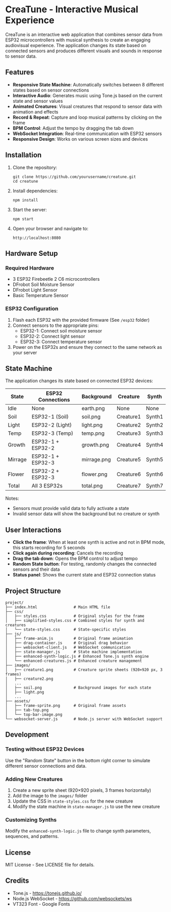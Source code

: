 # CreaTune - Interactive Musical Experience

CreaTune is an interactive web application that combines sensor data from ESP32 microcontrollers with musical synthesis to create an engaging audiovisual experience. The application changes its state based on connected sensors and produces different visuals and sounds in response to sensor data.

## Features

- **Responsive State Machine**: Automatically switches between 8 different states based on sensor connections
- **Interactive Audio**: Generates music using Tone.js based on the current state and sensor values
- **Animated Creatures**: Visual creatures that respond to sensor data with animation and effects
- **Record & Repeat**: Capture and loop musical patterns by clicking on the frame
- **BPM Control**: Adjust the tempo by dragging the tab down
- **WebSocket Integration**: Real-time communication with ESP32 sensors
- **Responsive Design**: Works on various screen sizes and devices

## Installation

1. Clone the repository:
   ```
   git clone https://github.com/yourusername/creatune.git
   cd creatune
   ```

2. Install dependencies:
   ```
   npm install
   ```

3. Start the server:
   ```
   npm start
   ```

4. Open your browser and navigate to:
   ```
   http://localhost:8080
   ```

## Hardware Setup

### Required Hardware
- 3 ESP32 Firebeetle 2 C6 microcontrollers
- DFrobot Soil Moisture Sensor
- DFrobot Light Sensor
- Basic Temperature Sensor

### ESP32 Configuration
1. Flash each ESP32 with the provided firmware (See `/esp32` folder)
2. Connect sensors to the appropriate pins:
   - ESP32-1: Connect soil moisture sensor
   - ESP32-2: Connect light sensor
   - ESP32-3: Connect temperature sensor
3. Power on the ESP32s and ensure they connect to the same network as your server

## State Machine

The application changes its state based on connected ESP32 devices:

| State    | ESP32 Connections      | Background    | Creature  | Synth    |
|----------|------------------------|---------------|-----------|----------|
| Idle     | None                   | earth.png     | None      | None     |
| Soil     | ESP32-1 (Soil)         | soil.png      | Creature1 | Synth1   |
| Light    | ESP32-2 (Light)        | light.png     | Creature2 | Synth2   |
| Temp     | ESP32-3 (Temp)         | temp.png      | Creature3 | Synth3   |
| Growth   | ESP32-1 + ESP32-2      | growth.png    | Creature4 | Synth4   |
| Mirrage  | ESP32-1 + ESP32-3      | mirrage.png   | Creature5 | Synth5   |
| Flower   | ESP32-2 + ESP32-3      | flower.png    | Creature6 | Synth6   |
| Total    | All 3 ESP32s           | total.png     | Creature7 | Synth7   |

Notes:
- Sensors must provide valid data to fully activate a state
- Invalid sensor data will show the background but no creature or synth

## User Interactions

- **Click the frame**: When at least one synth is active and not in BPM mode, this starts recording for 5 seconds
- **Click again during recording**: Cancels the recording
- **Drag the tab down**: Opens the BPM control to adjust tempo
- **Random State button**: For testing, randomly changes the connected sensors and their data
- **Status panel**: Shows the current state and ESP32 connection status

## Project Structure

```
project/
├── index.html                # Main HTML file 
├── css/
│   ├── styles.css            # Original styles for the frame
│   ├── simplified-styles.css # Combined styles for synth and creatures
│   └── state-styles.css      # State-specific styles
├── js/
│   ├── frame-anim.js         # Original frame animation
│   ├── drag-container.js     # Original drag behavior
│   ├── websocket-client.js   # WebSocket communication
│   ├── state-manager.js      # State machine implementation
│   ├── enhanced-synth-logic.js # Enhanced Tone.js synth engine
│   └── enhanced-creatures.js # Enhanced creature management
├── images/
│   ├── creature1.png         # Creature sprite sheets (920×920 px, 3 frames)
│   ├── creature2.png
│   ...
│   ├── soil.png              # Background images for each state
│   ├── light.png
│   ...
├── assets/
│   ├── frame-sprite.png      # Original frame assets
│   ├── tab-top.png
│   └── top-bar-image.png
└── websocket-server.js       # Node.js server with WebSocket support
```

## Development

### Testing without ESP32 Devices
Use the "Random State" button in the bottom right corner to simulate different sensor connections and data.

### Adding New Creatures
1. Create a new sprite sheet (920×920 pixels, 3 frames horizontally)
2. Add the image to the `images/` folder
3. Update the CSS in `state-styles.css` for the new creature
4. Modify the state machine in `state-manager.js` to use the new creature

### Customizing Synths
Modify the `enhanced-synth-logic.js` file to change synth parameters, sequences, and patterns.

## License

MIT License - See LICENSE file for details.

## Credits

- Tone.js - https://tonejs.github.io/
- Node.js WebSocket - https://github.com/websockets/ws
- VT323 Font - Google Fonts